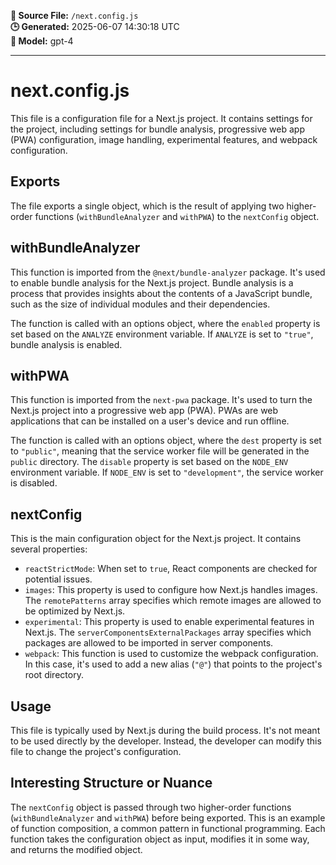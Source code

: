 **📄 Source File:** `/next.config.js`  
**🕒 Generated:** 2025-06-07 14:30:18 UTC  
**🤖 Model:** gpt-4

---

# next.config.js

This file is a configuration file for a Next.js project. It contains settings for the project, including settings for bundle analysis, progressive web app (PWA) configuration, image handling, experimental features, and webpack configuration.

## Exports

The file exports a single object, which is the result of applying two higher-order functions (`withBundleAnalyzer` and `withPWA`) to the `nextConfig` object.

## withBundleAnalyzer

This function is imported from the `@next/bundle-analyzer` package. It's used to enable bundle analysis for the Next.js project. Bundle analysis is a process that provides insights about the contents of a JavaScript bundle, such as the size of individual modules and their dependencies.

The function is called with an options object, where the `enabled` property is set based on the `ANALYZE` environment variable. If `ANALYZE` is set to `"true"`, bundle analysis is enabled.

## withPWA

This function is imported from the `next-pwa` package. It's used to turn the Next.js project into a progressive web app (PWA). PWAs are web applications that can be installed on a user's device and run offline.

The function is called with an options object, where the `dest` property is set to `"public"`, meaning that the service worker file will be generated in the `public` directory. The `disable` property is set based on the `NODE_ENV` environment variable. If `NODE_ENV` is set to `"development"`, the service worker is disabled.

## nextConfig

This is the main configuration object for the Next.js project. It contains several properties:

- `reactStrictMode`: When set to `true`, React components are checked for potential issues.
- `images`: This property is used to configure how Next.js handles images. The `remotePatterns` array specifies which remote images are allowed to be optimized by Next.js.
- `experimental`: This property is used to enable experimental features in Next.js. The `serverComponentsExternalPackages` array specifies which packages are allowed to be imported in server components.
- `webpack`: This function is used to customize the webpack configuration. In this case, it's used to add a new alias (`"@"`) that points to the project's root directory.

## Usage

This file is typically used by Next.js during the build process. It's not meant to be used directly by the developer. Instead, the developer can modify this file to change the project's configuration.

## Interesting Structure or Nuance

The `nextConfig` object is passed through two higher-order functions (`withBundleAnalyzer` and `withPWA`) before being exported. This is an example of function composition, a common pattern in functional programming. Each function takes the configuration object as input, modifies it in some way, and returns the modified object.